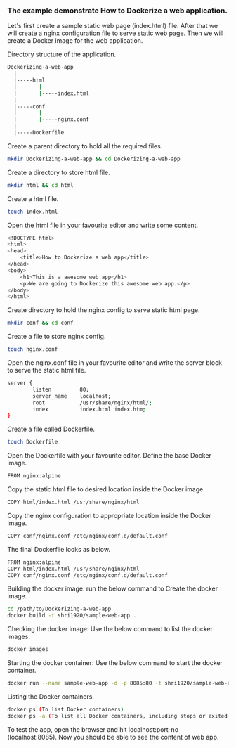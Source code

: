 ### The example demonstrate How to Dockerize a web application.

Let's first create a sample static web page (index.html) file. After that we will create a nginx configuration file to serve static web page. Then we will create a Docker image for the web application.

Directory structure of the application.
```sh
Dockerizing-a-web-app
  |
  |-----html
  |       |
  |       |-----index.html
  |
  |-----conf
  |       |
  |       |-----nginx.conf
  |
  |-----Dockerfile
```
Create a parent directory to hold all the required files.
```sh
mkdir Dockerizing-a-web-app && cd Dockerizing-a-web-app
```
Create a directory to store html file.
```sh
mkdir html && cd html
```
Create a html file.
```sh
touch index.html
```
Open the html file in your favourite editor and write some content.
```sh
<!DOCTYPE html>
<html>
<head>
    <title>How to Dockerize a web app</title>
</head>
<body>
    <h1>This is a awesome web app</h1>
    <p>We are going to Dockerize this awesome web app.</p>
</body>
</html>
```
Create directory to hold the nginx config to serve static html page.
```sh
mkdir conf && cd conf
```
Create a file to store nginx config.
```sh
touch nginx.conf
```
Open the nginx.conf file in your favourite editor and write the server block to serve the static html file.
```sh
server {
        listen         80;
        server_name    localhost;
        root           /usr/share/nginx/html/;
        index          index.html index.htm;
}
```
Create a file called Dockerfile.
```sh
touch Dockerfile
```
Open the Dockerfile with your favourite editor. Define the base Docker image.
```sh
FROM nginx:alpine
```
Copy the static html file to desired location inside the Docker image.
```sh
COPY html/index.html /usr/share/nginx/html
```
Copy the nginx configuration to appropriate location inside the Docker image.
```sh
COPY conf/nginx.conf /etc/nginx/conf.d/default.conf
```
The final Dockerfile looks as below.
```sh
FROM nginx:alpine
COPY html/index.html /usr/share/nginx/html
COPY conf/nginx.conf /etc/nginx/conf.d/default.conf
```
Building the docker image: run the below command to Create the docker image.
```sh
cd /path/to/Dockerizing-a-web-app
docker build -t shri1920/sample-web-app .
```
Checking the docker image: Use the below command to list the docker images.
```sh
docker images
```
Starting the docker container: Use the below command to start the docker container.
```sh
docker run --name sample-web-app -d -p 8085:80 -t shri1920/sample-web-app
```
Listing the Docker containers.
```sh
docker ps (To list Docker containers)
docker ps -a (To list all Docker containers, including stops or exited containers)
```
To test the app, open the browser and hit localhost:port-no (localhost:8085). Now you should be able to see the content of web app.